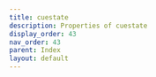 ```yaml
---
title: cuestate
description: Properties of cuestate
display_order: 43
nav_order: 43
parent: Index
layout: default
---
```




